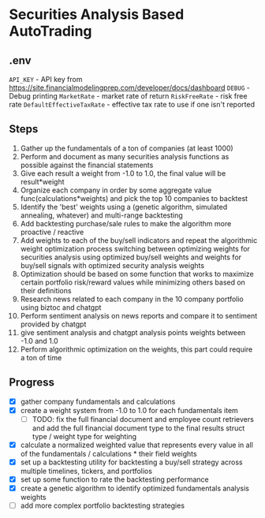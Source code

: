 



# Securities Analysis Based AutoTrading

## .env

`API_KEY` - API key from https://site.financialmodelingprep.com/developer/docs/dashboard
`DEBUG` - Debug printing
`MarketRate` - market rate of return
`RiskFreeRate` - risk free rate
`DefaultEffectiveTaxRate` - effective tax rate to use if one isn't reported

## Steps

1. Gather up the fundamentals of a ton of companies (at least 1000)
2. Perform and document as many securities analysis functions as possible against the financial statements
3. Give each result a weight from -1.0 to 1.0, the final value will be result*weight
4. Organize each company in order by some aggregate value func(calculations*weights) and pick the top 10 companies to backtest
5. Identify the 'best' weights using a (genetic algorithm, simulated annealing, whatever) and multi-range backtesting
6. Add backtesting purchase/sale rules to make the algorithm more proactive / reactive
7. Add weights to each of the buy/sell indicators and repeat the algorithmic weight optimization process switching between optimizing weights for securities analysis using optimized buy/sell weights and weights for buy/sell signals with optimized security analysis weights
8. Optimization should be based on some function that works to maximize certain portfolio risk/reward values while minimizing others based on their definitions 
9. Research news related to each company in the 10 company portfolio using biztoc and chatgpt 
10. Perform sentiment analysis on news reports and compare it to sentiment provided by chatgpt 
11. give sentiment analysis and chatgpt analysis points weights between -1.0 and 1.0 
12. Perform algorithmic optimization on the weights, this part could require a ton of time

## Progress

- [x] gather company fundamentals and calculations
- [x] create a weight system from -1.0 to 1.0 for each fundamentals item 
    - [ ] TODO: fix the full financial document and employee count retrievers and add the full financial document type to the final results struct type / weight type for weighting
- [x] calculate a normalized weighted value that represents every value in all of the fundamentals / calculations * their field weights
- [x] set up a backtesting utility for backtesting a buy/sell strategy across multiple timelines, tickers, and portfolios
- [x] set up some function to rate the backtesting performance
- [x] create a genetic algorithm to identify optimized fundamentals analysis weights
- [ ] add more complex portfolio backtesting strategies 